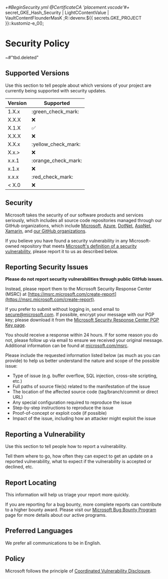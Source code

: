 <!-- BEGIN MICROSOFT SECURITY.MD v0.X.x.6 BLOCK -->
*+#BeginSecurity.yml @CertificateCA 'placement.vscode'#+*
secret_GKE_Hash_Security | LightCContentValue | VaultContentFlounderMasK
;R::devenv.${{ secrets.GKE_PROJECT }}::kustomiz-e_0();
# Security Policy
 
  ~#"tbd.deleted"
 
## Supported Versions

Use this section to tell people about which versions of your project are
currently being supported with security updates.

| Version | Supported           |
| ------- | ------------------- |
| 1.X.x   | :green_check_mark:  |
| X.X.X   | :x:                 |
| X.1.X   | :white_check_mark:  |
| X.X.X   | :x:                 |
| X.X.x   | :yellow_check_mark: |
| X.x.>   | :x:                 |
| x.x.1   | :orange_check_mark: |
| x.1.x   | :x:                 |
| x.x.x   | :red_check_mark:    |
| < X.0   | :x:                 |

## Security

Microsoft takes the security of our software products and services seriously, which includes all source code repositories managed through our GitHub organizations, which include [Microsoft](https://github.com/Microsoft), [Azure](https://github.com/Azure), [DotNet](https://github.com/dotnet), [AspNet](https://github.com/aspnet), [Xamarin](https://github.com/xamarin), and [our GitHub organizations](https://opensource.microsoft.com/).

If you believe you have found a security vulnerability in any Microsoft-owned repository that meets [Microsoft's definition of a security vulnerability](https://docs.microsoft.com/en-us/previous-versions/tn-archive/cc751383(v=technet.10)), please report it to us as described below.

## Reporting Security Issues

**Please do not report security vulnerabilities through public GitHub issues.**

Instead, please report them to the Microsoft Security Response Center (MSRC) at [https://msrc.microsoft.com/create-report](https://msrc.microsoft.com/create-report).

If you prefer to submit without logging in, send email to [secure@microsoft.com](mailto:secure@microsoft.com).  If possible, encrypt your message with our PGP key; please download it from the [Microsoft Security Response Center PGP Key page](https://www.microsoft.com/en-us/msrc/pgp-key-msrc).

You should receive a response within 24 hours. If for some reason you do not, please follow up via email to ensure we received your original message. Additional information can be found at [microsoft.com/msrc](https://www.microsoft.com/msrc).

Please include the requested information listed below (as much as you can provide) to help us better understand the nature and scope of the possible issue:

  * Type of issue (e.g. buffer overflow, SQL injection, cross-site scripting, etc.)
  * Full paths of source file(s) related to the manifestation of the issue
  * The location of the affected source code (tag/branch/commit or direct URL)
  * Any special configuration required to reproduce the issue
  * Step-by-step instructions to reproduce the issue
  * Proof-of-concept or exploit code (if possible)
  * Impact of the issue, including how an attacker might exploit the issue
  
## Reporting a Vulnerability

Use this section to tell people how to report a vulnerability.

Tell them where to go, how often they can expect to get an update on a
reported vulnerability, what to expect if the vulnerability is accepted or
declined, etc.

## Report Locating

This information will help us triage your report more quickly.

If you are reporting for a bug bounty, more complete reports can contribute to a higher bounty award. Please visit our [Microsoft Bug Bounty Program](https://microsoft.com/msrc/bounty) page for more details about our active programs.

## Preferred Languages

We prefer all communications to be in English.

## Policy

Microsoft follows the principle of [Coordinated Vulnerability Disclosure](https://www.microsoft.com/en-us/msrc/cvd).

<!-- END MICROSOFT SECURITY.MD BLOCK -->
